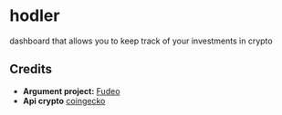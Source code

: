 # hodler
dashboard that allows you to keep track of your investments in crypto
## Credits

- **Argument project:** [Fudeo](https://www.fudeo.it)
- **Api crypto** [coingecko](https://www.coingecko.com/it)

